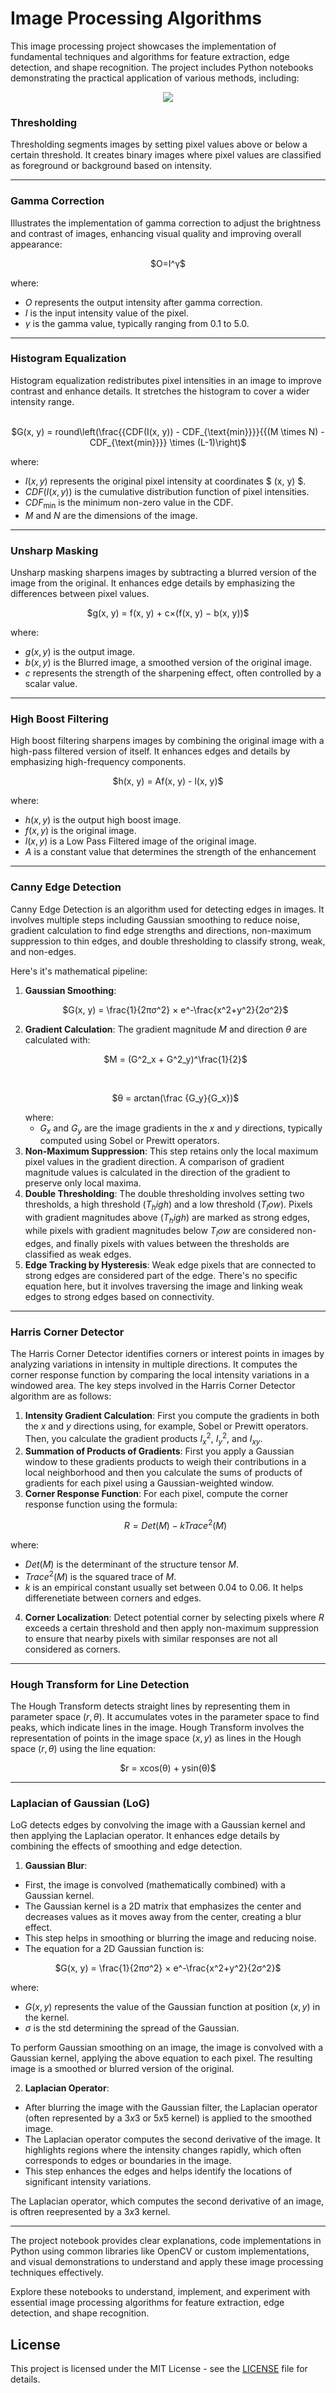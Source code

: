 # Image Processing Algorithms
This image processing project showcases the implementation of fundamental techniques and algorithms for feature extraction, edge detection, and shape recognition. The project includes Python notebooks demonstrating the practical application of various methods, including:
<p align="center">
  <img src="fig.png" />
</p>

### Thresholding
Thresholding segments images by setting pixel values above or below a certain threshold. It creates binary images where pixel values are classified as foreground or background based on intensity.

---
### Gamma Correction
Illustrates the implementation of gamma correction to adjust the brightness and contrast of images, enhancing visual quality and improving overall appearance: 
<p align='center'>
  $O=I^γ$
</p>
  where:
  
  - $O$ represents the output intensity after gamma correction.
  - $I$ is the input intensity value of the pixel.
  - $γ$ is the gamma value, typically ranging from 0.1 to 5.0.

---
### Histogram Equalization
Histogram equalization redistributes pixel intensities in an image to improve contrast and enhance details. It stretches the histogram to cover a wider intensity range.

  <p align='center'><br>
  $G(x, y) = round\left(\frac{{CDF(I(x, y)) - CDF_{\text{min}}}}{{(M \times N) - CDF_{\text{min}}}} \times (L-1)\right)$ 
  </p>
  
  where:
  - $I(x, y)$ represents the original pixel intensity at coordinates $ (x, y) $.
  - $CDF(I(x, y))$ is the cumulative distribution function of pixel intensities.
  - $CDF_{\text{min}}$ is the minimum non-zero value in the CDF.
  - $M$ and $N$ are the dimensions of the image.

---
### Unsharp Masking
Unsharp masking sharpens images by subtracting a blurred version of the image from the original. It enhances edge details by emphasizing the differences between pixel values.

  <p align='center'>
  $g(x, y) = f(x, y) + c×(f(x, y) − b(x, y))$
  </p>

  where:
  
  - $g(x, y)$ is the output image.
  - $b(x, y)$ is the Blurred image, a smoothed version of the original image.
  - $c$ represents the strength of the sharpening effect, often controlled by a scalar value.

---
### High Boost Filtering
High boost filtering sharpens images by combining the original image with a high-pass filtered version of itself. It enhances edges and details by emphasizing high-frequency components.

<p align='center'>
$h(x, y) = Af(x, y) - l(x, y)$
</p>

where:

- $h(x, y)$ is the output high boost image.
- $f(x, y)$ is the original image.
- $l(x, y)$ is a Low Pass Filtered image of the original image.
- $A$ is a constant value that determines the strength of the enhancement

---
### Canny Edge Detection
Canny Edge Detection is an algorithm used for detecting edges in images. It involves multiple steps including Gaussian smoothing to reduce noise, gradient calculation to find edge strengths and directions, non-maximum suppression to thin edges, and double thresholding to classify strong, weak, and non-edges.

Here's it's mathematical pipeline:

1. **Gaussian Smoothing**: <p align="center">
  $G(x, y) = \frac{1}{2πσ^2} × e^-\frac{x^2+y^2}{2σ^2}$</p>
2. **Gradient Calculation**:
  The gradient magnitude $M$ and direction $θ$ are calculated with: <p align='center'>
  $M = (G^2_x + G^2_y)^\frac{1}{2}$</p><br><p align='center'>
  $θ = arctan(\frac {G_y}{G_x})$</p>
  where:
    - $G_x$ and $G_y$ are the image gradients in the $x$ and $y$ directions, typically computed using Sobel or Prewitt operators.
3. **Non-Maximum Suppression**:
  This step retains only the local maximum pixel values in the gradient direction. A comparison of gradient magnitude values is calculated in the direction of the gradient to preserve only local maxima.
4. **Double Thresholding**:
  The double thresholding involves setting two thresholds, a high threshold $(T_high)$ and a low threshold $(T_low)$. Pixels with gradient magnitudes above $(T_high)$ are marked as strong edges, while pixels with gradient magnitudes below $T_low$ are considered non-edges, and finally pixels with values between the thresholds are classified as weak edges.
5. **Edge Tracking by Hysteresis**:
  Weak edge pixels that are connected to strong edges are considered part of the edge. There's no specific equation here, but it involves traversing the image and linking weak edges to strong edges based on connectivity.

---
### Harris Corner Detector
The Harris Corner Detector identifies corners or interest points in images by analyzing variations in intensity in multiple directions. It computes the corner response function by comparing the local intensity variations in a windowed area. The key steps involved in the Harris Corner Detector algorithm are as follows:

  1. **Intensity Gradient Calculation**:
  First you compute the gradients in both the $x$ and $y$ directions using, for example, Sobel or Prewitt operators. Then, you calculate the gradient products $I^2_x$, $I^2_y$, and $I_{xy}$.
  2. **Summation of Products of Gradients**:
  First you apply a Gaussian window to these gradients products to weigh their contributions in a local neighborhood and then you calculate the sums of products of gradients for each pixel using a Gaussian-weighted window.
  3. **Corner Response Function**:
  For each pixel, compute the corner response function using the formula:<p align='center'>
  $R=Det(M)-kTrace^2(M)$</p>
  
  where:
  - $Det(M)$ is the determinant of the structure tensor $M$.
  - $Trace^2(M)$ is the squared trace of $M$.
  - $k$ is an empirical constant usually set between 0.04 to 0.06. It helps differenetiate between corners and edges.
  4. **Corner Localization**: Detect potential corner by selecting pixels where $R$ exceeds a certain threshold and then apply non-maximum suppression to ensure that nearby pixels with similar responses are not all considered as corners.

---
### Hough Transform for Line Detection
The Hough Transform detects straight lines by representing them in parameter space $(r, θ)$. It accumulates votes in the parameter space to find peaks, which indicate lines in the image. Hough Transform involves the representation of points in the image space $(x, y)$ as lines in the Hough space $(r, θ)$ using the line equation:

<p align='center'>
$r = xcos(θ) + ysin(θ)$
</p>

---
### Laplacian of Gaussian (LoG)
LoG detects edges by convolving the image with a Gaussian kernel and then applying the Laplacian operator. It enhances edge details by combining the effects of smoothing and edge detection.

1. **Gaussian Blur**:
- First, the image is convolved (mathematically combined) with a Gaussian kernel.
- The Gaussian kernel is a 2D matrix that emphasizes the center and decreases values as it moves away from the center, creating a blur effect.
- This step helps in smoothing or blurring the image and reducing noise.
- The equation for a 2D Gaussian function is:

<p align='center'>
$G(x, y) = \frac{1}{2πσ^2} × e^-\frac{x^2+y^2}{2σ^2}$
</p>

  where: 
  
  - $G(x, y)$ represents the value of the Gaussian function at position $(x, y)$ in the kernel.
  - $σ$ is the std determining the spread of the Gaussian.

To perform Gaussian smoothing on an image, the image is convolved with a Gaussian kernel, applying the above equation to each pixel. The resulting image is a smoothed or blurred version of the original.


2. **Laplacian Operator**:
- After blurring the image with the Gaussian filter, the Laplacian operator (often represented by a $3x3$ or $5x5$ kernel) is applied to the smoothed image.
- The Laplacian operator computes the second derivative of the image. It highlights regions where the intensity changes rapidly, which often corresponds to edges or boundaries in the image.
- This step enhances the edges and helps identify the locations of significant intensity variations.

The Laplacian operator, which computes the second derivative of an image, is oftren reepresented by a $3x3$ kernel. 

---
The project notebook provides clear explanations, code implementations in Python using common libraries like OpenCV or custom implementations, and visual demonstrations to understand and apply these image processing techniques effectively.

Explore these notebooks to understand, implement, and experiment with essential image processing algorithms for feature extraction, edge detection, and shape recognition.

## License
This project is licensed under the MIT License - see the [LICENSE](LICENSE) file for details.
